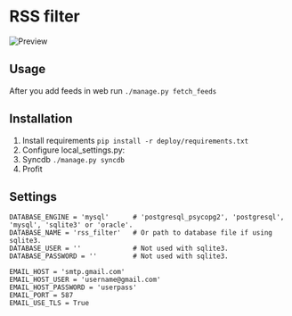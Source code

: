 RSS filter
====================

![Preview](https://raw.github.com/frol/rss-filter/master/site_media/img/preview.png)

Usage
-----

After you add feeds in web run `./manage.py fetch_feeds`

Installation
------------

1. Install requirements `pip install -r deploy/requirements.txt`
2. Configure local\_settings.py:
3. Syncdb `./manage.py syncdb`
4. Profit

Settings
--------

    DATABASE_ENGINE = 'mysql'      # 'postgresql_psycopg2', 'postgresql', 'mysql', 'sqlite3' or 'oracle'.
    DATABASE_NAME = 'rss_filter'   # Or path to database file if using sqlite3.
    DATABASE_USER = ''             # Not used with sqlite3.
    DATABASE_PASSWORD = ''         # Not used with sqlite3.

    EMAIL_HOST = 'smtp.gmail.com'
    EMAIL_HOST_USER = 'username@gmail.com'
    EMAIL_HOST_PASSWORD = 'userpass'
    EMAIL_PORT = 587
    EMAIL_USE_TLS = True
